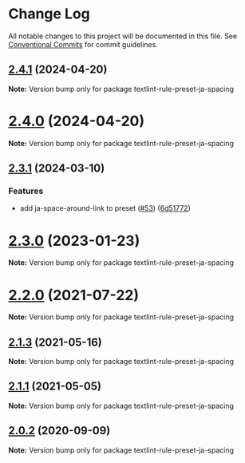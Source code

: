 # Change Log

All notable changes to this project will be documented in this file.
See [Conventional Commits](https://conventionalcommits.org) for commit guidelines.

## [2.4.1](https://github.com/textlint-ja/textlint-rule-preset-ja-spacing/compare/v2.4.0...v2.4.1) (2024-04-20)

**Note:** Version bump only for package textlint-rule-preset-ja-spacing





# [2.4.0](https://github.com/textlint-ja/textlint-rule-preset-ja-spacing/compare/v2.3.1...v2.4.0) (2024-04-20)

**Note:** Version bump only for package textlint-rule-preset-ja-spacing





## [2.3.1](https://github.com/textlint-ja/textlint-rule-preset-ja-spacing/compare/v2.3.0...v2.3.1) (2024-03-10)


### Features

* add ja-space-around-link to preset  ([#53](https://github.com/textlint-ja/textlint-rule-preset-ja-spacing/issues/53)) ([6d51772](https://github.com/textlint-ja/textlint-rule-preset-ja-spacing/commit/6d51772ad6aa72aa5b9d31201d84e3d2a739bcf4))





# [2.3.0](https://github.com/textlint-ja/textlint-rule-preset-ja-spacing/compare/v2.2.0...v2.3.0) (2023-01-23)

**Note:** Version bump only for package textlint-rule-preset-ja-spacing





# [2.2.0](https://github.com/textlint-ja/textlint-rule-preset-ja-spacing/compare/v2.1.3...v2.2.0) (2021-07-22)

**Note:** Version bump only for package textlint-rule-preset-ja-spacing





## [2.1.3](https://github.com/textlint-ja/textlint-rule-preset-ja-spacing/compare/v2.1.2...v2.1.3) (2021-05-16)

**Note:** Version bump only for package textlint-rule-preset-ja-spacing





## [2.1.1](https://github.com/textlint-ja/textlint-rule-preset-ja-spacing/compare/v2.1.0...v2.1.1) (2021-05-05)

**Note:** Version bump only for package textlint-rule-preset-ja-spacing





## [2.0.2](https://github.com/textlint-ja/textlint-rule-preset-ja-spacing/compare/v2.0.1...v2.0.2) (2020-09-09)

**Note:** Version bump only for package textlint-rule-preset-ja-spacing
